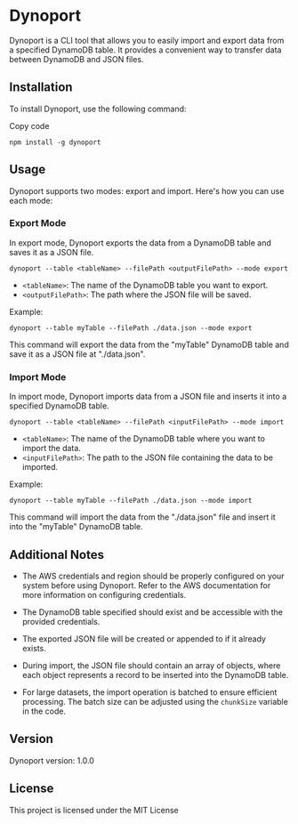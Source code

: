 \
Dynoport
==========

Dynoport is a CLI tool that allows you to easily import and export data from a specified DynamoDB table. It provides a convenient way to transfer data between DynamoDB and JSON files.

Installation
------------

To install Dynoport, use the following command:

Copy code

`npm install -g dynoport`

Usage
-----

Dynoport supports two modes: export and import. Here's how you can use each mode:

### Export Mode

In export mode, Dynoport exports the data from a DynamoDB table and saves it as a JSON file.

`dynoport --table <tableName> --filePath <outputFilePath> --mode export`

-   `<tableName>`: The name of the DynamoDB table you want to export.
-   `<outputFilePath>`: The path where the JSON file will be saved.

Example:

`dynoport --table myTable --filePath ./data.json --mode export`

This command will export the data from the "myTable" DynamoDB table and save it as a JSON file at "./data.json".

### Import Mode

In import mode, Dynoport imports data from a JSON file and inserts it into a specified DynamoDB table.

`dynoport --table <tableName> --filePath <inputFilePath> --mode import`

-   `<tableName>`: The name of the DynamoDB table where you want to import the data.
-   `<inputFilePath>`: The path to the JSON file containing the data to be imported.

Example:

`dynoport --table myTable --filePath ./data.json --mode import`

This command will import the data from the "./data.json" file and insert it into the "myTable" DynamoDB table.

Additional Notes
----------------

-   The AWS credentials and region should be properly configured on your system before using Dynoport. Refer to the AWS documentation for more information on configuring credentials.

-   The DynamoDB table specified should exist and be accessible with the provided credentials.

-   The exported JSON file will be created or appended to if it already exists.

-   During import, the JSON file should contain an array of objects, where each object represents a record to be inserted into the DynamoDB table.

-   For large datasets, the import operation is batched to ensure efficient processing. The batch size can be adjusted using the `chunkSize` variable in the code.

Version
-------

Dynoport version: 1.0.0

License
-------

This project is licensed under the MIT License
